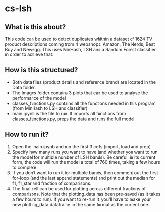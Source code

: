 # cs-lsh

## What is this about?

This code can be used to detect duplicates whithin a dataset of 1624 TV product descriptions coming from 4 webshops: Amazon, The Nerds, Best Buy and Newegg.
This uses MinHash, LSH and a Random Forest classifier in order to achieve that.

## How is this structured?
* Both data files (product details and reference brand) are located in the Data folder.
* The Images folder contains 3 plots that can be used to analyse the performance of the model
* classes_functions.py contains all the functions needed in this program (from MinHash to LSH and classifier)
* main.ipynb is the file to run. It imports all functions from classes_functions.py, preps the data and runs the full model

## How to run it?
1. Open the main.ipynb and run the first 3 cells (import, load and prep)
2. Specify how many runs you want to have (and whether you want to run the model for multiple number of LSH bands). Be careful, in its current form, the code will run the model a total of 760 times, taking a few hours to complete. 
3. If you don't want to run it for multiple bands, then comment out the first for-loop (and the last append statements) and print out the median for f1, f1_star and fraction of comparisons.
4. The final cell can be used for plotting across different fractions of comparisons. Note that the plotting_data has been pre-saved (as it takes a few hours to run). If you want to re-run it, you'll have to make your new plotting_data dataframe in the same format as the current one.